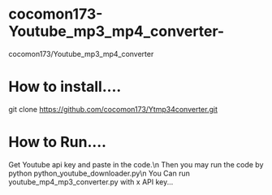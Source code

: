 # cocomon173-Youtube_mp3_mp4_converter-
cocomon173/Youtube_mp3_mp4_converter
# How to install....
git clone https://github.com/cocomon173/Ytmp34converter.git
# How to Run....
Get Youtube api key and paste in the code.\n
Then you may run the code by python python_youtube_downloader.py\n
You Can run youtube_mp4_mp3_converter.py with x API key...
